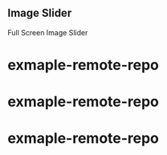 ## Image Slider
Full Screen Image Slider
# exmaple-remote-repo
# exmaple-remote-repo
# exmaple-remote-repo
